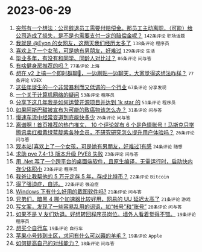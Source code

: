 # 2023-06-29

1. [突然有一个想法：公司辞退员工需要付赔偿金。那员工主动离职，（可能）给公司造成了损失，是不是也需要支付一定的赔偿金呢？](https://www.v2ex.com/t/952698) `142条评论` `职场话题`
1. [我就是 @Eyon 的女网友，这两天我们经历太多了](https://www.v2ex.com/t/952600) `138条评论` `程序员`
1. [喜欢上了一个女孩，可是她有男朋友，好难过](https://www.v2ex.com/t/952567) `129条评论` `生活`
1. [毕业多年，有没有和同学、同龄人对比过？](https://www.v2ex.com/t/952618) `86条评论` `问与答`
1. [有啥健身房推荐的吗？](https://www.v2ex.com/t/952596) `77条评论` `上海`
1. [想在 v2 上搞一个即时群聊🐶，一边刷贴一边聊天，大家觉得这想法咋样？](https://www.v2ex.com/t/952634) `77条评论` `V2EX`
1. [这些年诞生的一个非常暴利而又低调的一个行业](https://www.v2ex.com/t/952753) `67条评论` `分享发现`
1. [一个关于计算机网络的疑问](https://www.v2ex.com/t/952586) `53条评论` `程序员`
1. [分享下这几年我是如何运营开源项目并达到 1k star 的](https://www.v2ex.com/t/952569) `51条评论` `程序员`
1. [如果阿斯巴甜被宣布为可能的致癌物该怎么办？](https://www.v2ex.com/t/952818) `31条评论` `问与答`
1. [慢速车流中经常变道到底能快多少](https://www.v2ex.com/t/952644) `26条评论` `问与答`
1. [离谱啊！首页推荐的热门推文， 10 个评论就有 6 个是色情账号！马斯克只学腾讯卖红橙黄绿蓝靛紫各种会员，不研究研究怎么提升用户体验吗？](https://www.v2ex.com/t/952558) `26条评论` `问与答`
1. [观本站[喜欢上了一个女孩，可是她有男朋友，好难过]有感](https://www.v2ex.com/t/952654) `24条评论` `随想`
1. [求助 pve 7.4-13 版本升级 PVE8 失败](https://www.v2ex.com/t/952694) `23条评论` `问与答`
1. [用 .Net 写了一个跨平台的桌面端软件，且原生编译，无需运行时，启动快内存少体积小](https://www.v2ex.com/t/952603) `23条评论` `程序员`
1. [我爸让我帮他的 5 万元定存 5 年，存成比特币？](https://www.v2ex.com/t/952791) `22条评论` `Bitcoin`
1. [得了强迫症，自述。](https://www.v2ex.com/t/952663) `22条评论` `强迫症`
1. [Windows 下有什么好用的截图软件吗?](https://www.v2ex.com/t/952678) `21条评论` `问与答`
1. [兄弟们，暗黑 4 哪个加速器比较好用，网易的 UU 延迟太高了](https://www.v2ex.com/t/952555) `21条评论` `游戏`
1. [写文案，发现了一些容易乱用的词语，如“帐号”和“账号”](https://www.v2ex.com/t/952793) `20条评论` `问与答`
1. [如果不是 V 友们劝退。好想转回程序员岗位。墙外人看着觉得不错。](https://www.v2ex.com/t/952788) `19条评论` `程序员`
1. [想买个自行车](https://www.v2ex.com/t/952733) `19条评论` `自行车`
1. [苹果小号转到土区，求问有什么可以薅的羊毛？](https://www.v2ex.com/t/952587) `19条评论` `Apple`
1. [如何提高自己的对线能力？](https://www.v2ex.com/t/952697) `18条评论` `问与答`
